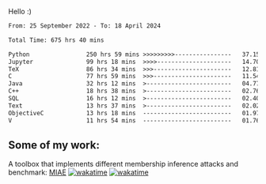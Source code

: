 Hello :)


<!--START_SECTION:waka-->

```txt
From: 25 September 2022 - To: 18 April 2024

Total Time: 675 hrs 40 mins

Python                250 hrs 59 mins >>>>>>>>>----------------   37.15 %
Jupyter               99 hrs 18 mins  >>>>---------------------   14.70 %
TeX                   86 hrs 34 mins  >>>----------------------   12.81 %
C                     77 hrs 59 mins  >>>----------------------   11.54 %
Java                  32 hrs 12 mins  >------------------------   04.77 %
C++                   18 hrs 38 mins  >------------------------   02.76 %
SQL                   16 hrs 12 mins  >------------------------   02.40 %
Text                  13 hrs 37 mins  >------------------------   02.02 %
ObjectiveC            13 hrs 18 mins  -------------------------   01.97 %
V                     11 hrs 54 mins  -------------------------   01.76 %
```

<!--END_SECTION:waka-->

## Some of my work: 

A toolbox that implements different membership inference attacks and benchmark: [MIAE](https://github.com/RPI-DSPlab) [![wakatime](https://wakatime.com/badge/user/18ac89f5-baf8-49e6-a5ee-d9272435ce3a/project/3e6541fd-578f-4d9d-9080-f2a42b2d10e1.svg)](https://wakatime.com/badge/user/18ac89f5-baf8-49e6-a5ee-d9272435ce3a/project/3e6541fd-578f-4d9d-9080-f2a42b2d10e1) [![wakatime](https://wakatime.com/badge/user/18ac89f5-baf8-49e6-a5ee-d9272435ce3a/project/5d5826e9-c6d6-4d86-8b00-0d1608c5f167.svg)](https://wakatime.com/badge/user/18ac89f5-baf8-49e6-a5ee-d9272435ce3a/project/5d5826e9-c6d6-4d86-8b00-0d1608c5f167)
